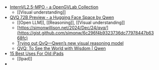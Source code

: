 - [InternVL2.5-MPO - a OpenGVLab Collection](https://huggingface.co/collections/OpenGVLab/internvl25-mpo-6753fed98cd828219b12f849)
	- [[Visual understanding]]
- [QVQ 72B Preview - a Hugging Face Space by Qwen](https://huggingface.co/spaces/Qwen/QVQ-72B-preview)
	- [[Open LLM]], [[Reasoning]], [[Visual understanding]]
	- [https://simonwillison.net/2024/Dec/24/qvq/](https://gist.github.com/simonw/6c296f4b9323736dc77978447b6368fc)
	- [Trying out QvQ—Qwen’s new visual reasoning model](https://simonwillison.net/2024/Dec/24/qvq/)
	- [QVQ: To See the World with Wisdom | Qwen](https://qwenlm.github.io/blog/qvq-72b-preview/)
- [15 Best Uses For Old iPads](https://www.slashgear.com/880520/12-best-uses-for-old-ipads/)
	- [[Ipad]]
-